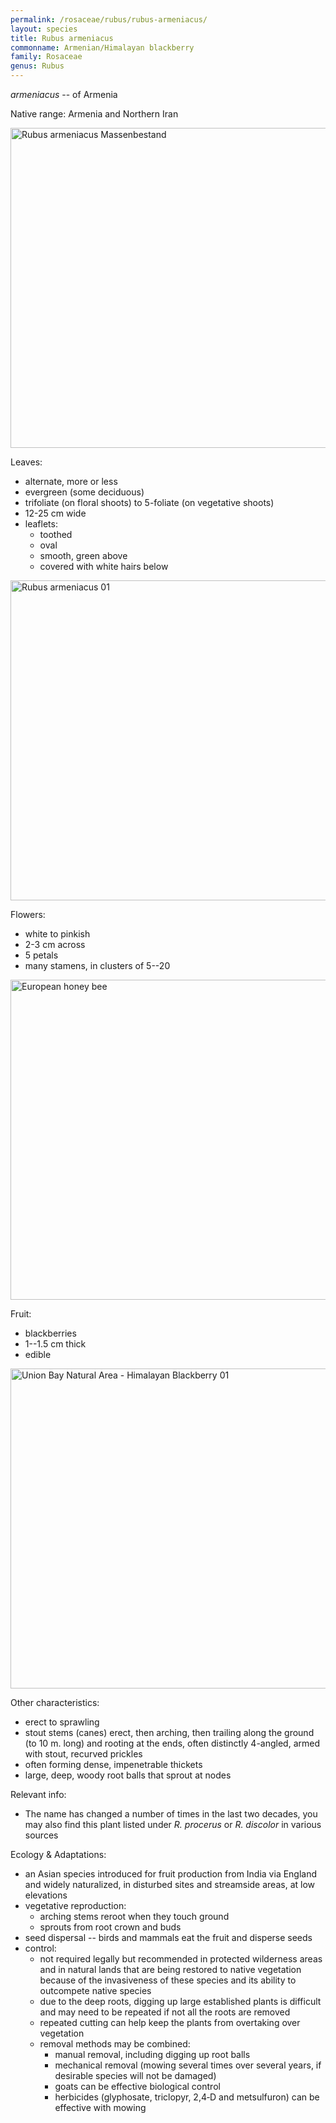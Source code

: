 ```yaml
---
permalink: /rosaceae/rubus/rubus-armeniacus/
layout: species
title: Rubus armeniacus
commonname: Armenian/Himalayan blackberry
family: Rosaceae
genus: Rubus
---
```


*armeniacus* -- of Armenia

Native range: Armenia and Northern Iran

<a title="Meloe / CC BY-SA (https://creativecommons.org/licenses/by-sa/4.0)" href="https://commons.wikimedia.org/wiki/File:Rubus_armeniacus_Massenbestand.jpg"><img width="512" alt="Rubus armeniacus Massenbestand" src="https://upload.wikimedia.org/wikipedia/commons/thumb/0/0f/Rubus_armeniacus_Massenbestand.jpg/512px-Rubus_armeniacus_Massenbestand.jpg"></a>

Leaves:
  - alternate, more or less
  - evergreen (some deciduous)
  - trifoliate (on floral shoots) to 5-foliate (on vegetative shoots)
  - 12-25 cm wide
  - leaflets:
    - toothed
    - oval
    - smooth, green above
    - covered with white hairs below

<a title="Σ64 / CC BY (https://creativecommons.org/licenses/by/3.0)" href="https://commons.wikimedia.org/wiki/File:Rubus_armeniacus_01.jpg"><img width="512" alt="Rubus armeniacus 01" src="https://upload.wikimedia.org/wikipedia/commons/thumb/5/50/Rubus_armeniacus_01.jpg/512px-Rubus_armeniacus_01.jpg"></a>

Flowers:
  - white to pinkish
  - 2-3 cm across
  - 5 petals
  - many stamens, in clusters of 5--20

<a title="Cyborgsuzy / CC BY-SA (https://creativecommons.org/licenses/by-sa/3.0)" href="https://commons.wikimedia.org/wiki/File:European_honey_bee.jpg"><img width="512" alt="European honey bee" src="https://upload.wikimedia.org/wikipedia/commons/thumb/c/c9/European_honey_bee.jpg/512px-European_honey_bee.jpg"></a>

Fruit:
  - blackberries
  - 1--1.5 cm thick
  - edible

<a title="Joe Mabel / CC BY (https://creativecommons.org/licenses/by/4.0)" href="https://commons.wikimedia.org/wiki/File:Union_Bay_Natural_Area_-_Himalayan_Blackberry_01.jpg"><img width="512" alt="Union Bay Natural Area - Himalayan Blackberry 01" src="https://upload.wikimedia.org/wikipedia/commons/thumb/2/2e/Union_Bay_Natural_Area_-_Himalayan_Blackberry_01.jpg/512px-Union_Bay_Natural_Area_-_Himalayan_Blackberry_01.jpg"></a>

Other characteristics:
  - erect to sprawling
  - stout stems (canes) erect, then arching, then trailing along the ground (to 10 m. long) and rooting at the ends, often distinctly 4-angled, armed with stout, recurved prickles
  - often forming dense, impenetrable thickets
  - large, deep, woody root balls that sprout at nodes

Relevant info:
  - The name has changed a number of times in the last two decades, you may also find this plant listed under *R. procerus* or *R. discolor* in various sources

Ecology & Adaptations:
  - an Asian species introduced for fruit production from India via England and widely naturalized, in disturbed sites and streamside areas, at low elevations
  - vegetative reproduction:
    - arching stems reroot when they touch ground
    - sprouts from root crown and buds
  - seed dispersal -- birds and mammals eat the fruit and disperse seeds
  - control:
    - not required legally but recommended in protected wilderness areas and in natural lands that are being restored to native vegetation because of the invasiveness of these species and its ability to outcompete native species
    - due to the deep roots, digging up large established plants is difficult and may need to be repeated if not all the roots are removed
    - repeated cutting can help keep the plants from overtaking over vegetation
    - removal methods may be combined:
      - manual removal, including digging up root balls
      - mechanical removal (mowing several times over several years, if desirable species will not be damaged)
      - goats can be effective biological control
      - herbicides (glyphosate, triclopyr, 2,4‐D and metsulfuron) can be effective with mowing
